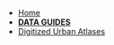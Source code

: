 - [Home](/) 
- **[DATA GUIDES](/data/)**
 - [Digitized Urban Atlases](/data/atlas-imagery.md "Raster Imagery for Urban Atlases")
